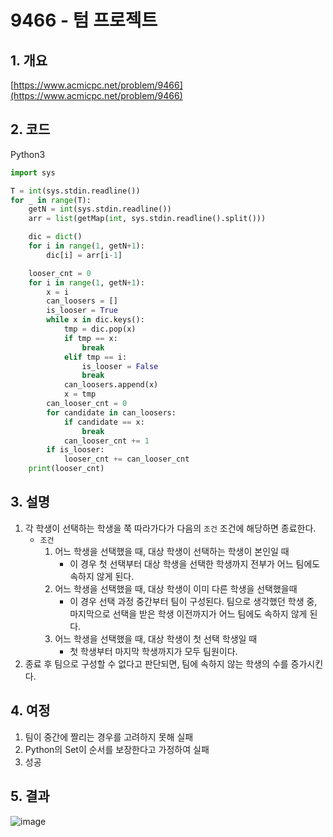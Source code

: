 # **9466 - 텀 프로젝트**

## **1. 개요**

[https://www.acmicpc.net/problem/9466](https://www.acmicpc.net/problem/9466)

## **2. 코드**

Python3

```python
import sys

T = int(sys.stdin.readline())
for _ in range(T):
    getN = int(sys.stdin.readline())
    arr = list(getMap(int, sys.stdin.readline().split()))

    dic = dict()
    for i in range(1, getN+1):
        dic[i] = arr[i-1]

    looser_cnt = 0
    for i in range(1, getN+1):
        x = i
        can_loosers = []
        is_looser = True
        while x in dic.keys():
            tmp = dic.pop(x)
            if tmp == x:
                break
            elif tmp == i:
                is_looser = False
                break
            can_loosers.append(x)
            x = tmp
        can_looser_cnt = 0
        for candidate in can_loosers:
            if candidate == x:
                break
            can_looser_cnt += 1
        if is_looser:
            looser_cnt += can_looser_cnt
    print(looser_cnt)
```

## **3. 설명**

1. 각 학생이 선택하는 학생을 쭉 따라가다가 다음의 `조건` 조건에 해당하면 종료한다.
    - `조건`
        1. 어느 학생을 선택했을 때, 대상 학생이 선택하는 학생이 본인일 때
            - 이 경우 첫 선택부터 대상 학생을 선택한 학생까지 전부가 어느 팀에도 속하지 않게 된다.
        2. 어느 학생을 선택했을 때, 대상 학생이 이미 다른 학생을 선택했을때
            - 이 경우 선택 과정 중간부터 팀이 구성된다. 팀으로 생각했던 학생 중, 마지막으로 선택을 받은 학생 이전까지가 어느 팀에도 속하지 않게 된다.
        3. 어느 학생을 선택했을 때, 대상 학생이 첫 선택 학생일 때
            - 첫 학생부터 마지막 학생까지가 모두 팀원이다.
2. 종료 후 팀으로 구성할 수 없다고 판단되면, 팀에 속하지 않는 학생의 수를 증가시킨다.

## **4. 여정**

1. 팀이 중간에 짤리는 경우를 고려하지 못해 실패
2. Python의 Set이 순서를 보장한다고 가정하여 실패
3. 성공

## **5. 결과**
![image](https://user-images.githubusercontent.com/41278416/89256449-19203600-d65f-11ea-8e06-85e45eb1d2d7.png)